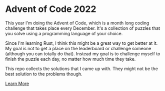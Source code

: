 # Advent of Code 2022

This year I'm doing the Advent of Code, which is a month long coding challenge that takes place every December. It's a collection of puzzles that you solve using a programming language of your choice.

Since I'm learning Rust, I think this might be a great way to get better at it. My goal is not to get a place on the leaderboard or challenge someone (although you can totally do that). Instead my goal is to challenge myself to finish the puzzle each day, no matter how much time they take.

This repo collects the solutions that I came up with. They might not be the best solution to the problems though.

[Learn More](https://adventofcode.com/)
